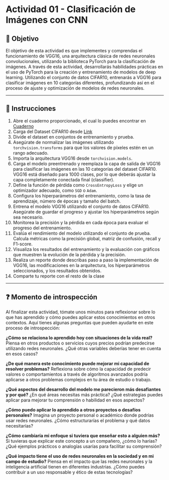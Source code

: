 # **Actividad 01 - Clasificación de Imágenes con CNN**

## 🎯 **Objetivo**
El objetivo de esta actividad es que implementes y comprendas el funcionamiento de VGG16, una arquitectura clásica de redes neuronales convolucionales, utilizando la biblioteca PyTorch para la clasificación de imágenes. A través de esta actividad, desarrollarás habilidades prácticas en el uso de PyTorch para la creación y entrenamiento de modelos de deep learning. Utilizando el conjunto de datos CIFAR10, entrenarás a VGG16 para clasificar imágenes en 10 categorías diferentes, profundizando así en el proceso de ajuste y optimización de modelos de redes neuronales.

---

## 📑 Instrucciones
1.	Abre el cuaderno proporcionado, el cual lo puedes encontrar en [Cuaderno]()
2.	Carga del Dataset CIFAR10 desde [Link](https://www.kaggle.com/datasets/swaroopkml/cifar10-pngs-in-folders)
3.	Divide el dataset en conjuntos de entrenamiento y prueba.
4.	Asegúrate de normalizar las imágenes utilizando ``` torchvision.transforms ```  para que los valores de píxeles estén en un rango adecuado.
5.	Importa la arquitectura VGG16 desde ```torchvision.models```.
6.	Carga el modelo preentrenado y reemplaza la capa de salida de VGG16 para clasificar las imágenes en las 10 categorías del dataset CIFAR10. VGG16 está diseñado para 1000 clases, por lo que deberás ajustar la capa completamente conectada final (classifier).
7.	Define la función de pérdida como ```CrossEntropyLoss``` y elige un optimizador adecuado, como ```SGD``` o ```Adam```.
8.	Configura los hiperparámetros del entrenamiento, como la tasa de aprendizaje, número de épocas y tamaño del batch.
9.	Entrena el modelo VGG16 utilizando el conjunto de datos CIFAR10. Asegúrate de guardar el progreso y ajustar los hiperparámetros según sea necesario.
10.	Monitorea la precisión y la pérdida en cada época para evaluar el progreso del entrenamiento.
11.	Evalúa el rendimiento del modelo utilizando el conjunto de prueba. Calcula métricas como la precisión global, matriz de confusión, recall y F1-score.
12.	Visualiza los resultados del entrenamiento y la evaluación con gráficos que muestren la evolución de la pérdida y la precisión.
13.	Realiza un reporte donde describas paso a paso la implementación de VGG16, las modificaciones en la arquitectura, los hiperparámetros seleccionados, y los resultados obtenidos.
14.	Comparte tu reporte con el resto de la clase


---

## ❓ **Momento de introspección**

Al finalizar esta actividad, tómate unos minutos para reflexionar sobre lo que has aprendido y cómo puedes aplicar estos conocimientos en otros contextos. Aquí tienes algunas preguntas que pueden ayudarte en este proceso de introspección:

**¿Cómo se relaciona lo aprendido hoy con situaciones de la vida real?**
Piensa en otros productos o servicios cuyos precios podrían predecirse utilizando redes neuronales. ¿Qué otras variables deberías tener en cuenta en esos casos?

**¿De qué manera este conocimiento puede mejorar mi capacidad de resolver problemas?**
Reflexiona sobre cómo la capacidad de predecir valores o comportamientos a través de algoritmos avanzados podría aplicarse a otros problemas complejos en tu área de estudio o trabajo.

**¿Qué aspectos del desarrollo del modelo me parecieron más desafiantes y por qué?**
¿En qué áreas necesitas más práctica? ¿Qué estrategias puedes aplicar para mejorar tu comprensión o habilidad en esos aspectos?

**¿Cómo puedo aplicar lo aprendido a otros proyectos o desafíos personales?**
Imagina un proyecto personal o académico donde podrías usar redes neuronales. ¿Cómo estructurarías el problema y qué datos necesitarías?

**¿Cómo cambiaría mi enfoque si tuviera que enseñar esto a alguien más?**
 Si tuvieras que explicar este concepto a un compañero, ¿cómo lo harías? ¿Qué ejemplos prácticos o analogías usarías para facilitar su comprensión?

**¿Qué impacto tiene el uso de redes neuronales en la sociedad y en mi campo de estudio?**
Piensa en el impacto que las redes neuronales y la inteligencia artificial tienen en diferentes industrias. ¿Cómo puedes contribuir a un uso responsable y ético de estas tecnologías?





